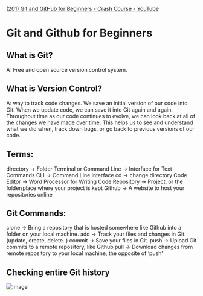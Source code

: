 [(201) Git and GitHub for Beginners - Crash Course - YouTube](https://www.youtube.com/watch?v=RGOj5yH7evk)
# Git and Github for Beginners

## What is Git?
A: Free and open source version control system.

## What is Version Control?
A: way to track code changes. We save an initial version of our code into Git. When we update code, we can save it into Git again and again. Throughout time as our code continues to evolve, we can look back at all of the changes we have made over time.
This helps us to see and understand what we did when, track down bugs, or go back to previous versions of our code.

## Terms:
directory -> Folder
Terminal or Command Line -> Interface for Text Commands
CLI -> Command Line Interface
cd -> change directory
Code Editor -> Word Processor for Writing Code
Repository -> Project, or the folder/place where your project is kept
Github -> A website to host your repositories online

## Git Commands:
clone -> Bring a repository that is hosted somewhere like Github into a folder on your local machine.
add -> Track your files and changes in Git. (update, create, delete..)
commit -> Save your files in Git.
push -> Upload Git commits to a remote repository, like Github
pull -> Download changes from remote repository to your local machine, the opposite of ‘push’

## Checking entire Git history
![image](https://user-images.githubusercontent.com/105096396/174553237-93b4bd4b-7d20-439d-b50f-1bdd92ff7922.png)
